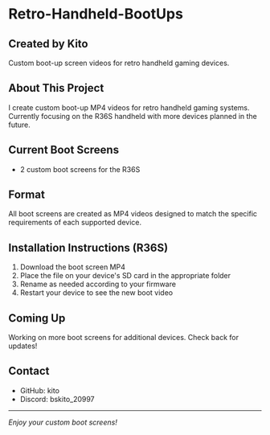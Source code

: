 # Retro-Handheld-BootUps

## Created by Kito

Custom boot-up screen videos for retro handheld gaming devices.

## About This Project

I create custom boot-up MP4 videos for retro handheld gaming systems. Currently focusing on the R36S handheld with more devices planned in the future.

## Current Boot Screens

- 2 custom boot screens for the R36S

## Format

All boot screens are created as MP4 videos designed to match the specific requirements of each supported device.

## Installation Instructions (R36S)

1. Download the boot screen MP4
2. Place the file on your device's SD card in the appropriate folder
3. Rename as needed according to your firmware
4. Restart your device to see the new boot video

## Coming Up

Working on more boot screens for additional devices. Check back for updates!

## Contact

- GitHub: kito
- Discord: bskito_20997

---

*Enjoy your custom boot screens!*
